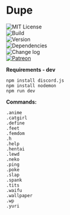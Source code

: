 # Dupe  
  
![MIT License](https://moyshik7.github.io/dis/license.svg)  
![Build](https://moyshik7.github.io/dis/build.svg)  
![Version](https://moyshik7.github.io/dis/version.svg)  
![Dependencies](https://moyshik7.github.io/dis/dependency.svg)  
![Change log](https://moyshik7.github.io/dis/changelog.svg)  
[![Patreon](https://moyshik7.github.io/dis/patreon.svg)](https://www.patreon.com/plubin)  
  
  
  
**Requirements - dev**  
```
npm install discord.js
npm install nodemon
npm run dev
```
**Commands:**  
  
`.anime`  
`.catgirl`  
`.define`  
`.feet`  
`.femdom`  
`.h`  
`.help`  
`.hentai`  
`.lewd`  
`.neko`  
`.ping`  
`.poke`  
`.slap`  
`.spank`  
`.tits`  
`.waifu`  
`.wallpaper`  
`.wp`  
`.yuri`  